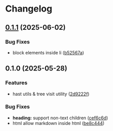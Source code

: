 # Changelog

## [0.1.1](https://github.com/farnabaz/minimark/compare/v0.1.0...v0.1.1) (2025-06-02)

### Bug Fixes

* block elements inside li ([b52567a](https://github.com/farnabaz/minimark/commit/b52567aa6a8113658650cdce3397ec7118c17e6b))

## 0.1.0 (2025-05-28)

### Features

* hast utils & tree visit utility ([2d9222f](https://github.com/farnabaz/minimark/commit/2d9222f12dfe497b57c9a1dd9c519023416e6cee))

### Bug Fixes

* **heading:** support non-text children ([cef6c6d](https://github.com/farnabaz/minimark/commit/cef6c6d9b8bcbf9b5f3371376763255768571d43))
* html allow markdown inside html ([be8c444](https://github.com/farnabaz/minimark/commit/be8c4443e4b043da961821baf820aad5b319dc68))
